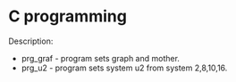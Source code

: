 # C programming

Description:

* prg_graf - program sets graph and mother.
* prg_u2 - program sets system u2 from system 2,8,10,16.

